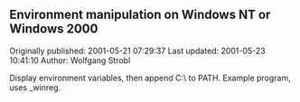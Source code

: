 ## Environment manipulation on Windows NT or Windows 2000

Originally published: 2001-05-21 07:29:37
Last updated: 2001-05-23 10:41:10
Author: Wolfgang Strobl

Display environment variables, then append C:\\ to PATH. Example program, uses _winreg.